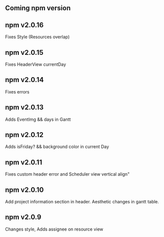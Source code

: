 ## Coming npm version

## npm v2.0.16
Fixes Style (Resources overlap)
## npm v2.0.15
Fixes HeaderView currentDay
## npm v2.0.14
Fixes errors
## npm v2.0.13
Adds EventImg && days in Gantt
## npm v2.0.12
Adds isFriday? && background color in current Day
## npm v2.0.11
Fixes custom header error and Scheduler view vertical align"
## npm v2.0.10
Add project information section in header.
Aesthetic changes in gantt table.
## npm v2.0.9
Changes style, Adds assignee on resource view

